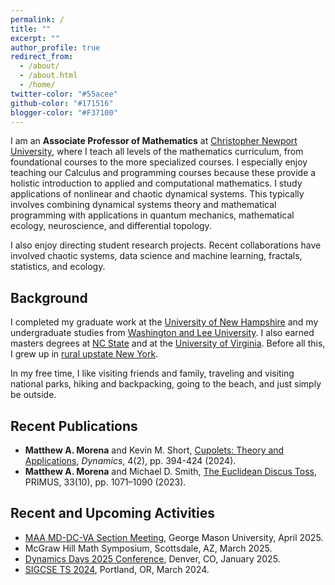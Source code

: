 ```yaml
---
permalink: /
title: ""
excerpt: ""
author_profile: true
redirect_from: 
  - /about/
  - /about.html
  - /home/
twitter-color: "#55acee"
github-color: "#171516"
blogger-color: "#F37100"
---
```

I am an **Associate Professor of Mathematics** at [Christopher Newport University](https://cnu.edu/), where I teach all levels of the mathematics curriculum, from foundational courses to the more specialized courses. I especially enjoy teaching our Calculus and programming courses because these provide a holistic introduction to applied and computational mathematics. I study applications of nonlinear and chaotic dynamical systems. This typically involves combining dynamical systems theory and mathematical programming with applications in quantum mechanics, mathematical ecology, neuroscience, and differential topology.

I also enjoy directing student research projects. Recent collaborations have involved chaotic systems, data science and machine learning, fractals, statistics, and ecology.

## Background

I completed my graduate work at the [University of New Hampshire](https://www.unh.edu/) and my undergraduate studies from [Washington and Lee University](https://wlu.edu/).  I also earned masters degrees at [NC State](https://www.ncsu.edu/) and at the [University of Virginia](https://www.virginia.edu/).  Before all this, I grew up in [rural upstate New York](https://maps.app.goo.gl/syHKz3q6F2bmhPNL6).

In my free time, I like visiting friends and family, traveling and visiting national parks, hiking and backpacking, going to the beach, and just simply be outside.

## Recent Publications

* **Matthew A. Morena** and Kevin M. Short, [Cupolets: Theory and Applications](https://doi.org/10.3390/dynamics4020022), _Dynamics_, 4(2), pp. 394-424 (2024).
* **Matthew A. Morena** and Michael D. Smith, [The Euclidean Discus Toss](https://doi.org/10.1080/10511970.2023.2229811), PRIMUS, 33(10), pp. 1071–1090 (2023).

## Recent and Upcoming Activities
* [MAA MD-DC-VA Section Meeting](http://sections.maa.org/mddcva/), George Mason University, April 2025.
* McGraw Hill Math Symposium, Scottsdale, AZ, March 2025.
* [Dynamics Days 2025 Conference](https://www.ddays.org/2025/), Denver, CO, January 2025.
* [SIGCSE TS 2024](https://sigcse2024.sigcse.org/), Portland, OR, March 2024.